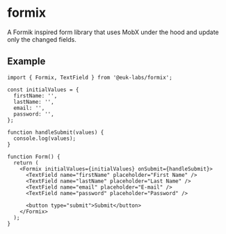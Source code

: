 # formix

A Formik inspired form library that uses MobX under the hood and update only the changed fields.

## Example

```tsx
import { Formix, TextField } from '@euk-labs/formix';

const initialValues = {
  firstName: '',
  lastName: '',
  email: '',
  password: '',
};

function handleSubmit(values) {
  console.log(values);
}

function Form() {
  return (
    <Formix initialValues={initialValues} onSubmit={handleSubmit}>
      <TextField name="firstName" placeholder="First Name" />
      <TextField name="lastName" placeholder="Last Name" />
      <TextField name="email" placeholder="E-mail" />
      <TextField name="password" placeholder="Password" />

      <button type="submit">Submit</button>
    </Formix>
  );
}
```
